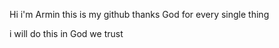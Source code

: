 Hi i'm Armin 
this is my github
thanks God for every single thing 

i will do this in God we trust

